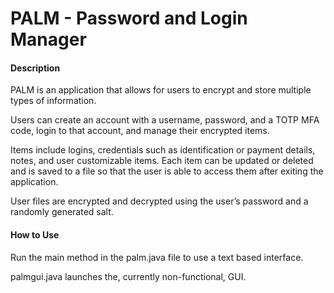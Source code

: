 # PALM - Password and Login Manager

#### Description
PALM is an application that allows for users to encrypt and store multiple types of information.

Users can create an account with a username, password, and a TOTP MFA code, login to that account, and manage their encrypted items.

Items include logins, credentials such as identification or payment details, notes, and user customizable items. Each item can be updated or deleted and is saved to a file so that the user is able to access them after exiting the application.

User files are encrypted and decrypted using the user’s password and a randomly generated salt.

#### How to Use
Run the main method in the palm.java file to use a text based interface.

palmgui.java launches the, currently non-functional, GUI.